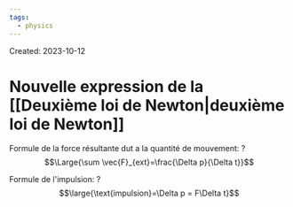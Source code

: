 ```yaml
---
tags:
  - physics
---
```

Created: 2023-10-12

# Nouvelle expression de la [[Deuxième loi de Newton|deuxième loi de Newton]]

Formule de la force résultante dut a la quantité de mouvement:
?
$$\Large{\sum \vec{F}_{ext}=\frac{\Delta p}{\Delta t}}$$
<!--SR:!2023-11-23,7,150-->

Formule de l'impulsion:
?
$$\large{\text{impulsion}=\Delta p = F\Delta t}$$
<!--SR:!2023-11-21,26,250-->
